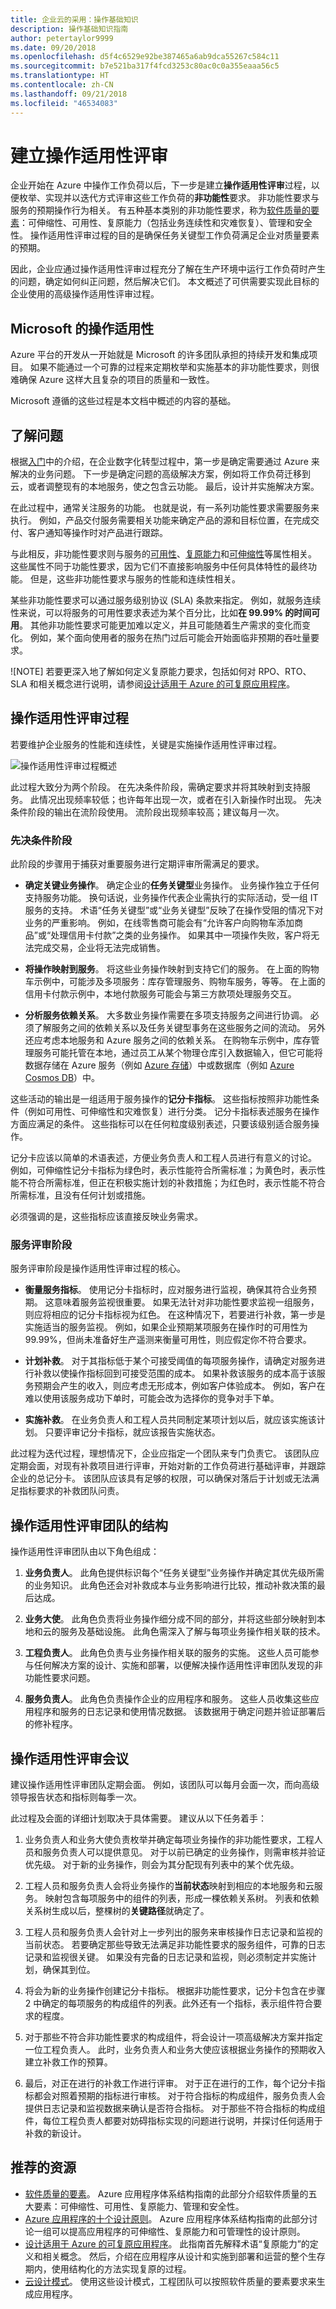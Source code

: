```yaml
---
title: 企业云的采用：操作基础知识
description: 操作基础知识指南
author: petertaylor9999
ms.date: 09/20/2018
ms.openlocfilehash: d5f4c6529e92be387465a6ab9dca55267c584c11
ms.sourcegitcommit: b7e521ba317f4fcd3253c80ac0c0a355eaaa56c5
ms.translationtype: HT
ms.contentlocale: zh-CN
ms.lasthandoff: 09/21/2018
ms.locfileid: "46534083"
---
```

# <a name="establishing-an-operational-fitness-review"></a>建立操作适用性评审

企业开始在 Azure 中操作工作负荷以后，下一步是建立**操作适用性评审**过程，以便枚举、实现并以迭代方式评审这些工作负荷的**非功能性**要求。 非功能性要求与服务的预期操作行为相关。 有五种基本类别的非功能性要求，称为[软件质量的要素](../../guide/pillars.md)：可伸缩性、可用性、复原能力（包括业务连续性和灾难恢复）、管理和安全性。 操作适用性评审过程的目的是确保任务关键型工作负荷满足企业对质量要素的预期。

因此，企业应通过操作适用性评审过程充分了解在生产环境中运行工作负荷时产生的问题，确定如何纠正问题，然后解决它们。 本文概述了可供需要实现此目标的企业使用的高级操作适用性评审过程。

## <a name="operational-fitness-at-microsoft"></a>Microsoft 的操作适用性

Azure 平台的开发从一开始就是 Microsoft 的许多团队承担的持续开发和集成项目。 如果不能通过一个可靠的过程来定期枚举和实施基本的非功能性要求，则很难确保 Azure 这样大且复杂的项目的质量和一致性。

Microsoft 遵循的这些过程是本文档中概述的内容的基础。

## <a name="understanding-the-problem"></a>了解问题

根据[入门](../../cloud-adoption/getting-started/overview.md)中的介绍，在企业数字化转型过程中，第一步是确定需要通过 Azure 来解决的业务问题。 下一步是确定问题的高级解决方案，例如将工作负荷迁移到云，或者调整现有的本地服务，使之包含云功能。 最后，设计并实施解决方案。

在此过程中，通常关注服务的功能。 也就是说，有一系列功能性要求需要服务来执行。 例如，产品交付服务需要相关功能来确定产品的源和目标位置，在完成交付、客户通知等操作时对产品进行跟踪。

与此相反，非功能性要求则与服务的[可用性](../../checklist/availability.md)、[复原能力](../../resiliency/index.md)和[可伸缩性](../../checklist/scalability.md)等属性相关。 这些属性不同于功能性要求，因为它们不直接影响服务中任何具体特性的最终功能。 但是，这些非功能性要求与服务的性能和连续性相关。

某些非功能性要求可以通过服务级别协议 (SLA) 条款来指定。 例如，就服务连续性来说，可以将服务的可用性要求表述为某个百分比，比如**在 99.99% 的时间可用**。 其他非功能性要求可能更加难以定义，并且可能随着生产需求的变化而变化。 例如，某个面向使用者的服务在热门过后可能会开始面临非预期的吞吐量要求。

![NOTE] 若要更深入地了解如何定义复原能力要求，包括如何对 RPO、RTO、SLA 和相关概念进行说明，请参阅[设计适用于 Azure 的可复原应用程序](../../resiliency/index.md#define-your-availability-requirements)。

## <a name="operational-fitness-review-process"></a>操作适用性评审过程

若要维护企业服务的性能和连续性，关键是实施操作适用性评审过程。

![操作适用性评审过程概述](_images/ofr-flow.png)

此过程大致分为两个阶段。 在先决条件阶段，需确定要求并将其映射到支持服务。 此情况出现频率较低；也许每年出现一次，或者在引入新操作时出现。 先决条件阶段的输出在流阶段使用。 流阶段出现频率较高；建议每月一次。

### <a name="prerequisites-phase"></a>先决条件阶段

此阶段的步骤用于捕获对重要服务进行定期评审所需满足的要求。

- **确定关键业务操作**。 确定企业的**任务关键型**业务操作。 业务操作独立于任何支持服务功能。 换句话说，业务操作代表企业需执行的实际活动，受一组 IT 服务的支持。 术语“任务关键型”或“业务关键型”反映了在操作受阻的情况下对业务的严重影响。 例如，在线零售商可能会有“允许客户向购物车添加商品”或“处理信用卡付款”之类的业务操作。 如果其中一项操作失败，客户将无法完成交易，企业将无法完成销售。

- **将操作映射到服务**。 将这些业务操作映射到支持它们的服务。 在上面的购物车示例中，可能涉及多项服务：库存管理服务、购物车服务，等等。 在上面的信用卡付款示例中，本地付款服务可能会与第三方款项处理服务交互。

- **分析服务依赖关系**。 大多数业务操作需要在多项支持服务之间进行协调。 必须了解服务之间的依赖关系以及任务关键型事务在这些服务之间的流动。 另外还应考虑本地服务和 Azure 服务之间的依赖关系。 在购物车示例中，库存管理服务可能托管在本地，通过员工从某个物理仓库引入数据输入，但它可能将数据存储在 Azure 服务（例如 [Azure 存储](/azure/storage/common/storage-introduction)）中或数据库（例如 [Azure Cosmos DB](/azure/cosmos-db/introduction)）中。

这些活动的输出是一组适用于服务操作的**记分卡指标**。 这些指标按照非功能性条件（例如可用性、可伸缩性和灾难恢复）进行分类。 记分卡指标表述服务在操作方面应满足的条件。 这些指标可以在任何粒度级别表述，只要该级别适合服务操作。

记分卡应该以简单的术语表述，方便业务负责人和工程人员进行有意义的讨论。 例如，可伸缩性记分卡指标为绿色时，表示性能符合所需标准；为黄色时，表示性能不符合所需标准，但正在积极实施计划的补救措施；为红色时，表示性能不符合所需标准，且没有任何计划或措施。

必须强调的是，这些指标应该直接反映业务需求。

### <a name="service-review-phase"></a>服务评审阶段

服务评审阶段是操作适用性评审过程的核心。

- **衡量服务指标**。 使用记分卡指标时，应对服务进行监视，确保其符合业务预期。 这意味着服务监视很重要。 如果无法针对非功能性要求监视一组服务，则应将相应的记分卡指标视为红色。 在这种情况下，若要进行补救，第一步是实施适当的服务监视。
例如，如果企业预期某项服务在操作时的可用性为 99.99%，但尚未准备好生产遥测来衡量可用性，则应假定你不符合要求。

- **计划补救**。 对于其指标低于某个可接受阈值的每项服务操作，请确定对服务进行补救以使操作指标回到可接受范围的成本。 如果补救该服务的成本高于该服务预期会产生的收入，则应考虑无形成本，例如客户体验成本。 例如，客户在难以使用该服务成功下单时，可能会改为选择你的竞争对手下单。

- **实施补救**。 在业务负责人和工程人员共同制定某项计划以后，就应该实施该计划。 只要评审记分卡指标，就应该报告实施状态。

此过程为迭代过程，理想情况下，企业应指定一个团队来专门负责它。 该团队应定期会面，对现有补救项目进行评审，开始对新的工作负荷进行基础评审，并跟踪企业的总记分卡。 该团队应该具有足够的权限，可以确保对落后于计划或无法满足指标要求的补救团队问责。

## <a name="structure-of-the-operational-fitness-review-team"></a>操作适用性评审团队的结构

操作适用性评审团队由以下角色组成：

1. **业务负责人**。 此角色提供标识每个“任务关键型”业务操作并确定其优先级所需的业务知识。 此角色还会对补救成本与业务影响进行比较，推动补救决策的最后达成。

2. **业务大使**。 此角色负责将业务操作细分成不同的部分，并将这些部分映射到本地和云的服务及基础设施。 此角色需深入了解与每项业务操作相关联的技术。

3. **工程负责人**。 此角色负责与业务操作相关联的服务的实施。 这些人员可能参与任何解决方案的设计、实施和部署，以便解决操作适用性评审团队发现的非功能性要求问题。

4. **服务负责人**。 此角色负责操作企业的应用程序和服务。 这些人员收集这些应用程序和服务的日志记录和使用情况数据。 该数据用于确定问题并验证部署后的修补程序。

## <a name="operational-fitness-review-meeting"></a>操作适用性评审会议

建议操作适用性评审团队定期会面。 例如，该团队可以每月会面一次，而向高级领导报告状态和指标则每季一次。

此过程及会面的详细计划取决于具体需要。 建议从以下任务着手：

1. 业务负责人和业务大使负责枚举并确定每项业务操作的非功能性要求，工程人员和服务负责人可以提供意见。 对于以前已确定的业务操作，则需审核并验证优先级。 对于新的业务操作，则会为其分配现有列表中的某个优先级。

2. 工程人员和服务负责人会将业务操作的**当前状态**映射到相应的本地服务和云服务。 映射包含每项服务中的组件的列表，形成一棵依赖关系树。 列表和依赖关系树生成以后，整棵树的**关键路径**就确定了。

3. 工程人员和服务负责人会针对上一步列出的服务来审核操作日志记录和监视的当前状态。 若要确定那些导致无法满足非功能性要求的服务组件，可靠的日志记录和监视很关键。 如果没有完备的日志记录和监视，则必须制定并实施计划，确保其到位。

4. 将会为新的业务操作创建记分卡指标。 根据非功能性要求，记分卡包含在步骤 2 中确定的每项服务的构成组件的列表。此外还有一个指标，表示组件符合要求的程度。

5. 对于那些不符合非功能性要求的构成组件，将会设计一项高级解决方案并指定一位工程负责人。 此时，业务负责人和业务大使应该根据业务操作的预期收入建立补救工作的预算。

6. 最后，对正在进行的补救工作进行评审。 对于正在进行的工作，每个记分卡指标都会对照着预期的指标进行审核。 对于符合指标的构成组件，服务负责人会提供日志记录和监视数据来确认是否符合指标。 对于那些不符合指标的构成组件，每位工程负责人都要对妨碍指标实现的问题进行说明，并探讨任何适用于补救的新设计。

## <a name="recommended-resources"></a>推荐的资源

- [软件质量的要素](../../guide/pillars.md)。
Azure 应用程序体系结构指南的此部分介绍软件质量的五大要素：可伸缩性、可用性、复原能力、管理和安全性。
- [Azure 应用程序的十个设计原则](../../guide/design-principles/index.md)。
Azure 应用程序体系结构指南的此部分讨论一组可以提高应用程序的可伸缩性、复原能力和可管理性的设计原则。
- [设计适用于 Azure 的可复原应用程序](../../resiliency/index.md)。
此指南首先解释术语“复原能力”的定义和相关概念。 然后，介绍在应用程序从设计和实施到部署和运营的整个生存期内，使用结构化的方法实现复原的过程。
- [云设计模式](../../patterns/index.md)。
使用这些设计模式，工程团队可以按照软件质量的要素要求来生成应用程序。